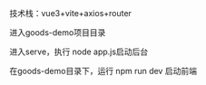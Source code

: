技术栈：vue3+vite+axios+router

进入goods-demo项目目录

进入serve，执行 node app.js启动后台

在goods-demo目录下，运行 npm run dev 启动前端

